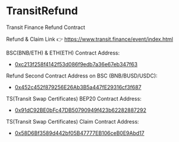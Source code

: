 # TransitRefund
Transit Finance Refund Contract


Refund & Claim Link 👉  https://www.transit.finance/event/index.html

BSC(BNB/ETH) & ETH(ETH) Contract Address:

- [0xc213f258f4142f53d086f9edb7a36e67eb347f63](https://bscscan.com/address/0xc213f258f4142f53d086f9edb7a36e67eb347f63)

Refund Second Contract Address on BSC (BNB/BUSD/USDC):

- [0x452c452f879256E26Ab3B5a447fE29316cf3f687](https://bscscan.com/address/0x452c452f879256e26ab3b5a447fe29316cf3f687)

TS(Transit Swap Certificates) BEP20 Contract Address:

- [0x91dC92BE0bFc47DB50790949f423b62282887292](https://bscscan.com/address/0x91dC92BE0bFc47DB50790949f423b62282887292)

TS(Transit Swap Certificates) Claim Contract Address: 

- [0x58D6Bf3589d442bf05B47777EB106ceB0E9Abd17](https://bscscan.com/address/0x58d6bf3589d442bf05b47777eb106ceb0e9abd17)
